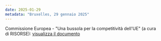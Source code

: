 ```yaml
---
date: 2025-01-29
metadata: "Bruxelles, 29 gennaio 2025"
---
```


Commissione Europea - "Una bussola per la competitività dell'UE" (a cura di RISORSE): <a href="/assets/2025-01-29-bussola-ue.pdf" target="_blank">visualizza il documento</a>
